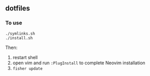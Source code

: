 ## dotfiles

### To use

```
./symlinks.sh
./install.sh
```

Then:

1. restart shell
2. open vim and run `:PlugInstall` to complete Neovim installation
3. `fisher update`
